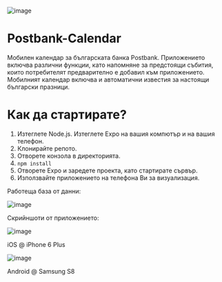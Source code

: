 ![image](https://i.imgur.com/LznsDRO.png)

# Postbank-Calendar

Мобилен календар за българската банка Postbank.
Приложението включва различни функции, като напомняне за предстоящи събития, които потребителят предварително е добавил към приложението. Мобилният календар включва и автоматични известия за настоящи български празници.

# Как да стартирате?
 
  1. Изтеглете Node.js. Изтеглете Expo на вашия компютър и на вашия телефон.
  2. Клонирайте репото.
  3. Отворете конзола в директорията.
  4. `npm install`
  5. Отворете Expo и заредете проекта, като стартирате сървър.
  6. Използвайте приложението на телефона Ви за визуализация.

Работеща база от данни:

  ![image](https://i.imgur.com/sFT3Mru.png)
 
Скрийншоти от приложението:

  ![image](https://i.imgur.com/2n9Hg2X_d.jpg)
  
  iOS @ iPhone 6 Plus
  
  ![image](https://i.imgur.com/6hk14zk_d.jpg)
  
  Android @ Samsung S8
